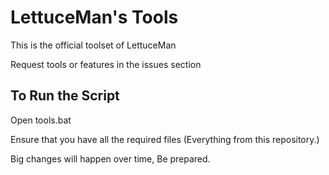 # LettuceMan's Tools
 This is the official toolset of LettuceMan

 Request tools or features in the issues section

## To Run the Script
 Open tools.bat
 
Ensure that you have all the required files (Everything from this repository.)



 Big changes will happen over time, Be prepared. 